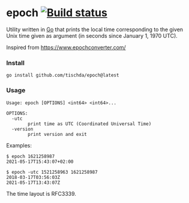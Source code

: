﻿# epoch [![Build status](https://travis-ci.org/tischda/epoch.svg?branch=main)](https://travis-ci.org/tischda/epoch)

Utility written in [Go](https://www.golang.org) that prints the local time corresponding to the given Unix
time given as argument (in seconds since January 1, 1970 UTC).

Inspired from https://www.epochconverter.com/

### Install

~~~
go install github.com/tischda/epoch@latest
~~~

### Usage

~~~
Usage: epoch [OPTIONS] <int64> <int64>...

OPTIONS:
  -utc
        print time as UTC (Coordinated Universal Time)
  -version
        print version and exit
~~~

Examples:

~~~
$ epoch 1621258987
2021-05-17T15:43:07+02:00

$ epoch -utc 1521258963 1621258987
2018-03-17T03:56:03Z
2021-05-17T13:43:07Z
~~~

The time layout is RFC3339.
